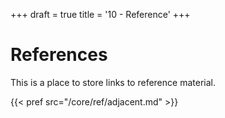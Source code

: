+++
draft = true
title = '10 - Reference'
+++

# References

This is a place to store links to reference material.

{{< pref src="/core/ref/adjacent.md" >}}
